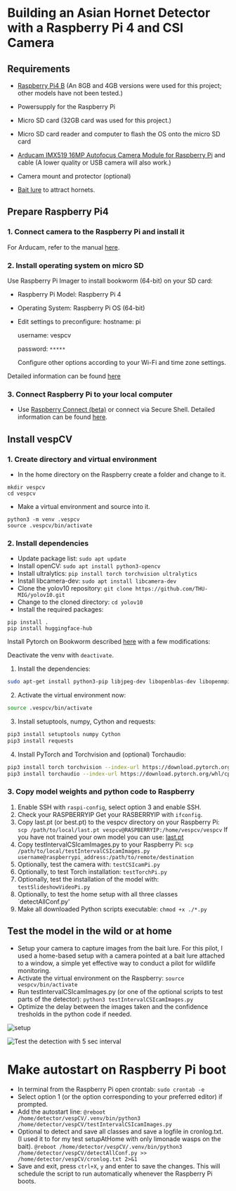 # Building an Asian Hornet Detector with a Raspberry Pi 4 and CSI Camera

## Requirements
- [Raspberry Pi4 B](https://www.raspberrypi.com/products/raspberry-pi-4-model-b/?variant=raspberry-pi-4-model-b-8gb) (An 8GB and 4GB versions were used for this project; other models have not been tested.)
- Powersupply for the Raspberry Pi
- Micro SD card (32GB card was used for this project.)
- Micro SD card reader and computer to flash the OS onto the micro SD card

- [Arducam IMX519 16MP Autofocus Camera Module for Raspberry Pi](https://www.antratek.nl/arducam-imx519) and cable (A lower quality or USB camera will also work.)
- Camera mount and protector (optional)

- [Bait lure](https://www.rbka.org.uk/index.php/asian-hornet/traps-and-lures) to attract hornets.


## Prepare Raspberry Pi4

### 1. Connect camera to the Raspberry Pi and install it
For Arducam, refer to the manual [here](https://docs.arducam.com/Raspberry-Pi-Camera/Pivariety-Camera/Quick-Start-Guide/).


### 2. Install operating system on micro SD
Use Raspberry Pi Imager to install bookworm (64-bit) on your SD card:
- Raspberry Pi Model: Raspberry Pi 4
- Operating System: Raspberry Pi OS (64-bit)
- Edit settings to preconfigure:
    hostname: pi

    username: vespcv

    password: `*****`

    Configure other options according to your Wi-Fi and time zone settings.

Detailed information can be found [here](https://www.raspberrypi.com/documentation/computers/getting-started.html)


### 3. Connect Raspberry Pi to your local computer

- Use [Raspberry Connect (beta)](https://connect.raspberrypi.com/sign-in) or connect via Secure Shell. Detailed information can be found [here](https://www.raspberrypi.com/documentation/computers/remote-access.html).

## Install vespCV

### 1. Create directory and virtual environment
- In the home directory on the Raspberry create a folder and change to it.

```
mkdir vespcv
cd vespcv
```

- Make a virtual environment and source into it.

```
python3 -m venv .vespcv
source .vespcv/bin/activate
```

### 2. Install dependencies
- Update package list:
```sudo apt update```
- Install openCV:
```sudo apt install python3-opencv```
- Install ultralytics:
```pip install torch torchvision ultralytics```
- Install libcamera-dev:
```sudo apt install libcamera-dev```
- Clone the yolov10 repository: 
```git clone https://github.com/THU-MIG/yolov10.git```
- Change to the cloned directory:
```cd yolov10```
- Install the required packages:
```
pip install .
pip install huggingface-hub
```

Install Pytorch on Bookworm described [here](https://qengineering.eu/install-pytorch-on-raspberry-pi-4.html) with a few modifications:

Deactivate the venv with `deactivate`.
1. Install the dependencies:
```sh
sudo apt-get install python3-pip libjpeg-dev libopenblas-dev libopenmpi-dev libomp-dev
```
2. Activate the virtual environment now:
```sh
source .vespcv/bin/activate
```
3. Install setuptools, numpy, Cython and requests:
```sh
pip3 install setuptools numpy Cython
pip3 install requests
```
4. Install PyTorch and Torchvision and (optional) Torchaudio:
```sh
pip3 install torch torchvision --index-url https://download.pytorch.org/whl/cpu
pip3 install torchaudio --index-url https://download.pytorch.org/whl/cpu
```

### 3. Copy model weights and python code to Raspberry
1. Enable SSH with `raspi-config`, select option 3 and enable SSH.
2. Check your RASPBERRYIP
Get your RASBERRYIP with `ifconfig`.
3. Copy last.pt (or best.pt) to the vespcv directory on your Raspberry Pi:
```scp /path/to/local/last.pt vespcv@RASPBERRYIP:/home/vespcv/vespcv```
If you have not trained your own model you can use: [last.pt](https://github.com/vespCV/hornet3000/blob/main/content_data3000_24-09-20/content/runs/detect/train/weights/last.pt)
4. Copy testIntervalCSIcamImages.py to your Raspberry Pi:
```scp /path/to/local/testIntervalCSIcamImages.py username@raspberrypi_address:/path/to/remote/destination```
5.  Optionally, test the camera with:
`testCSIcamPi.py`
6.  Optionally, to test Torch installation:
`testTorchPi.py`
7. Optionally, test the installation of the model with:
`testSlideshowVideoPi.py`
8. Optionally, to test the home setup with all three classes
`detectAllConf.py'
9. Make all downloaded Python scripts executable:
```chmod +x ./*.py```

## Test the model in the wild or at home
- Setup your camera to capture images from the bait lure. For this pilot, I used a home-based setup with a camera pointed at a bait lure attached to a window, a simple yet effective way to conduct a pilot for wildlife monitoring.
- Activate the virtual environment on the Raspberry:
```source vespcv/bin/activate```
- Run testIntervalCSIcamImages.py (or one of the optional scripts to test parts of the detector):
```python3 testIntervalCSIcamImages.py```
- Optimize the delay between the images taken and the confidence tresholds in the python code if needed.

![setup](https://github.com/vespCV/hornet3000/blob/main/manuals/setupAtHome.jpg)

![Test the detection with 5 sec interval](https://github.com/vespCV/hornet3000/blob/main/manuals/VVU_2024-10-03s.gif)

# Make autostart on Raspberry Pi boot

- In terminal from the Raspberry Pi open crontab:
```sudo crontab -e```
- Select option 1 (or the option corresponding to your preferred editor) if prompted.
- Add the autostart line: 
```@reboot /home/detector/vespCV/.venv/bin/python3 /home/detector/vespCV/testIntervalCSIcamImages.py```
- Optional to detect and save all classes and save a logfile in cronlog.txt. (I used it to for my test setupAtHome with only limonade wasps on the bait).
```@reboot /home/detector/vespCV/.venv/bin/python3 /home/detector/vespCV/detectAllConf.py >> /home/detector/vespCV/cronlog.txt 2>&1```
- Save and exit, press `ctrl+X`, `y` and enter to save the changes. This will schedule the script to run automatically whenever the Raspberry Pi boots.



